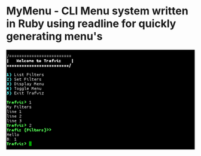 # MyMenu - CLI Menu system written in Ruby using readline for quickly generating menu's

![MyMenu](https://raw.githubusercontent.com/puppetpies/MyMenu/master/screenshot-1.jpg)
